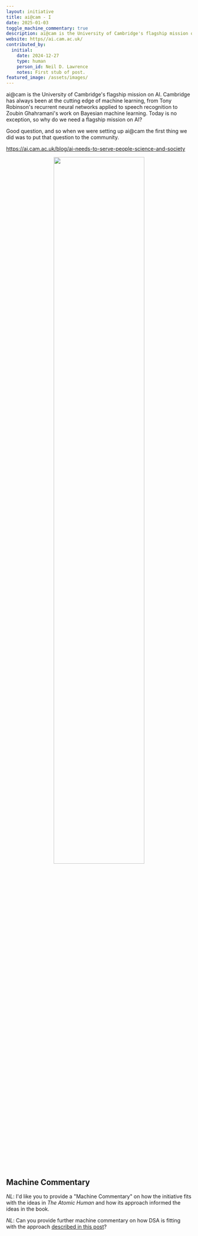 ```yaml
---
layout: initiative
title: ai@cam - I
date: 2025-01-03
toggle_machine_commentary: true
description: ai@cam is the University of Cambridge's flagship mission on AI.
website: https//ai.cam.ac.uk/
contributed_by:
  initial:
    date: 2024-12-27
    type: human
    person_id: Neil D. Lawrence
    notes: First stub of post.
featured_image: /assets/images/
---
```



ai@cam is the University of Cambridge's flagship mission on AI. Cambridge has always been at the cutting edge of machine learning, from Tony Robinson's recurrent neural networks applied to speech recognition to Zoubin Ghahramani's work on Bayesian machine learning. Today is no exception, so why do we need a flagship mission on AI?

Good question, and so when we were setting up ai@cam the first thing we did was to put that question to the community. 

<https://ai.cam.ac.uk/blog/ai-needs-to-serve-people-science-and-society>


<center>
<image src="/assets/images/" width="70%"/>

<i></i>
</center>


<div class="machine-commentary" markdown=1>

## Machine Commentary

*NL*: I'd like you to provide a "Machine Commentary" on how the initiative fits with the ideas in *The Atomic Human* and how its approach informed the ideas in the book.


*NL*: Can you provide further machine commentary on how DSA is fitting with the approach [described in this post](/reflections/purpose-people-projects-principles-process/)?

</div>
